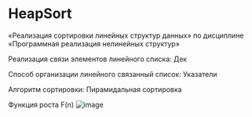 # HeapSort
«Реализация сортировки линейных структур данных» по дисциплине  «Программная реализация нелинейных структур» 

Реализация связи элементов линейного списка: Дек

Способ организации линейного связанный список: Указатели

Алгоритм сортировки: Пирамидальная сортировка

Функция роста F(n)
![image](https://user-images.githubusercontent.com/83035922/153196673-758cdfce-bda8-499f-816c-26b01d5a25d0.png)


